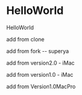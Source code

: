 # HelloWorld
HelloWorld

add from clone

add from fork -- superya

add from version2.0 - iMac

add from version1.0 - iMac

add from Version1.0MacPro
